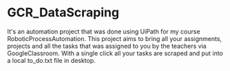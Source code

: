 # GCR_DataScraping
It's an automation project that was done using UiPath for my course RoboticProcessAutomation. 
This project aims to bring all your assignments, projects and all the tasks that was assigned to you by the teachers via GoogleClassroom. With a single click all your tasks are scraped and put into a local to_do.txt file in desktop. 

